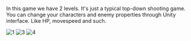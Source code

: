 In this game we have 2 levels. It's just a typical top-down shooting game.
You can change your characters and enemy properties through Unity interface. Like HP, movespeed and such.

![1](https://github.com/MertAygunn/Egg-Shooter/assets/102766786/496379a2-f1a4-46dd-9850-9bb8c7a1d4f6)
![3](https://github.com/MertAygunn/Egg-Shooter/assets/102766786/389e2b24-371b-46d2-92ed-b33295849b62)
![4](https://github.com/MertAygunn/Egg-Shooter/assets/102766786/ea0ae9f4-8e99-4bfa-9414-2f47c9d72fc3)
